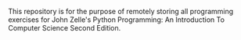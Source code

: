 This repository is for the purpose of remotely storing all programming exercises for John Zelle's Python Programming: An Introduction To Computer Science Second Edition.



